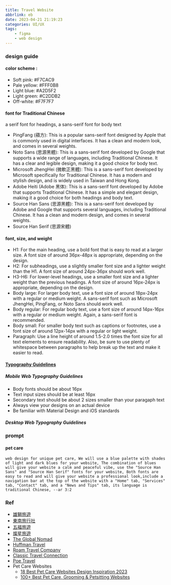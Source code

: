 ```yaml
---
title: Travel Website 
abbrlink: eb
date: 2023-04-21 21:19:23
categories: UI/UX
tags:
	- figma
	- web design
---
```


### design guide   
#### color scheme :
+ Soft pink: #F7CAC9
+ Pale yellow: #FFF0B8
+ Light blue: #A2D5F2
+ Light green: #C2DDB2
+ Off-white: #F7F7F7

<!--more-->

#### font for Traditional Chinese
a serif font for headings, a sans-serif font for body text 
+ PingFang (蘋方): This is a popular sans-serif font designed by Apple that is commonly used in digital interfaces. It has a clean and modern look, and comes in several weights.
+ Noto Sans (思源黑體): This is a sans-serif font developed by Google that supports a wide range of languages, including Traditional Chinese. It has a clear and legible design, making it a good choice for body text.
+ Microsoft JhengHei (微軟正黑體): This is a sans-serif font developed by Microsoft specifically for Traditional Chinese. It has a modern and stylish design, and is widely used in Taiwan and Hong Kong.
+ Adobe Heiti (Adobe 黑体): This is a sans-serif font developed by Adobe that supports Traditional Chinese. It has a simple and elegant design, making it a good choice for both headings and body text.
+ Source Han Sans (思源黑體): This is a sans-serif font developed by Adobe and Google that supports several languages, including Traditional Chinese. It has a clean and modern design, and comes in several weights.
+ Source Han Serif (思源宋體)

#### font, size, and weight 
+ H1: For the main heading, use a bold font that is easy to read at a larger size. A font size of around 36px-48px is appropriate, depending on the design.
+ H2: For subheadings, use a slightly smaller font size and a lighter weight than the H1. A font size of around 24px-36px should work well.
+ H3-H6: For lower-level headings, use a smaller font size and a lighter weight than the previous headings. A font size of around 16px-24px is appropriate, depending on the design.
+ Body large: For larger body text, use a font size of around 18px-24px with a regular or medium weight. A sans-serif font such as Microsoft JhengHei, PingFang, or Noto Sans should work well.
+ Body regular: For regular body text, use a font size of around 14px-16px with a regular or medium weight. Again, a sans-serif font is recommended.
+ Body small: For smaller body text such as captions or footnotes, use a font size of around 12px-14px with a regular or light weight.
+ Paragraph: Use a line height of around 1.5-2.0 times the font size for all text elements to ensure readability. Also, be sure to use plenty of whitespace between paragraphs to help break up the text and make it easier to read.

#### [Typography Guidelines](https://www.learnui.design/blog/mobile-desktop-website-font-size-guidelines.html)


##### Mobile Web Typography Guidelines
+ Body fonts should be about 16px
+ Text input sizes should be at least 16px
+ Secondary text should be about 2 sizes smaller than your paragaph text
+ Always view your designs on an actual device
+ Be familiar with Material Design and iOS standards

##### Desktop Web Typography Guidelines


### prompt
#### pet care 
```
web design for unique pet care, We will use a blue palette with shades of light and dark blues for your website, The combination of blues will give your website a calm and peaceful vibe, use the "Source Han Sans" and "Source Han Serif" fonts for your website, Both fonts are easy to read and will give your website a professional look,include a navigation bar at the top of the website with a "Home" tab, "Services" tab, "Contact" tab, and a "News and Tips" tab, its language is traditional Chinese, --ar 3:2
```

### Ref
+ [雄獅旅遊](https://www.liontravel.com/category/zh-tw/index)
+ [東南旅行社](https://www.settour.com.tw/)
+ [五福旅遊](https://www.lifetour.com.tw/)
+ [燦星旅遊](https://www.startravel.com.tw/)
+ [The Global Nomad](https://www.theglobalnomad.info/home)
+ [Huffman Travel](https://www.huffmantravel.com/)
+ [Roam Travel Company](https://www.roamtravelcompany.com/)
+ [Classic Travel Connection](https://www.classictravelconnection.com/)
+ [Poe Travel](https://www.poetravel.com/)
+ Pet Care Websites
	+ [18 Best Pet Care Websites Design Inspiration 2023](https://colorlib.com/wp/pet-care-websites/)
	+ [100+ Best Pet Care, Grooming & Petsitting Websites](https://whatpixel.com/petcare-website-gallery/)